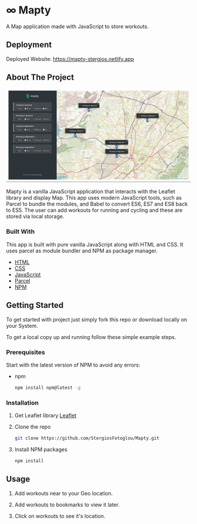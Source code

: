 # ∞ Mapty

A Map application made with JavaScript to store workouts.

## Deployment

Deployed Website: https://mapty-stergios.netlify.app

## About The Project

[![mapty.png](/mapty.PNG)](https://mapty-stergios.netlify.app/)

Mapty is a vanilla JavaScript application that interacts with the Leaflet library and display Map. This app uses modern JavaScript tools, such as Parcel to bundle the modules, and Babel to convert ES6, ES7 and ES8 back to ES5. The user can add workouts for running and cycling and these are stored via local storage.

### Built With

This app is built with pure vanilla JavaScript along with HTML and CSS. It uses parcel as module bundler and NPM as package manager.

- [HTML](https://developer.mozilla.org/en-US/docs/Web/HTML)
- [CSS](https://developer.mozilla.org/en-US/docs/Web/CSS)
- [JavaScript](https://developer.mozilla.org/en-US/docs/Web/javascript)
- [Parcel](https://parceljs.org/)
- [NPM](https://www.npmjs.com/)

## Getting Started

To get started with project just simply fork this repo or download locally on your System.

To get a local copy up and running follow these simple example steps.

### Prerequisites

Start with the latest version of NPM to avoid any errors:

- npm

  ```sh
  npm install npm@latest -g
  ```

### Installation

1. Get Leaflet library [Leaflet](https://leafletjs.com/)

2. Clone the repo

   ```sh
   git clone https://github.com/StergiosFotoglou/Mapty.git
   ```

3. Install NPM packages

   ```sh
   npm install
   ```

## Usage

1. Add workouts near to your Geo location.

2. Add workouts to bookmarks to view it later.

3. Click on workouts to see it's location.
